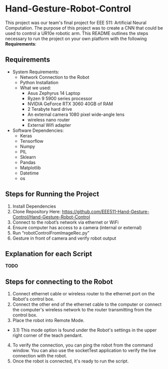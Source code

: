 # Hand-Gesture-Robot-Control

This project was our team's final project for EEE 511: Artificial Neural Computation. The purpose of this project was to create a CNN that could be used to control a UR10e robotic arm. This README outlines the steps necessary to run the project on your own platform with the following **Requirements**:

## Requirements
- System Requirements:
    - Network Connection to the Robot
    - Python Installation
    - What we used:
        - Asus Zephyrus 14 Laptop
        - Ryzen 9 5900 series processor
        - NVIDIA GeForce RTX 3060 40GB of RAM
        - 2 Terabyte hard drive
        - An external camera 1080 pixel wide-angle lens 
        - wireless nano router 
        - External Wifi adapter
- Software Dependencies:
    - Keras
    - Tensorflow
    - Numpy
    - PIL
    - Sklearn
    - Pandas
    - Matplotlib
    - Datetime
    - os

## Steps for Running the Project 
1. Install Dependencies
2. Clone Repository Here: https://github.com/EEE511-Hand-Gesture-Control/Hand-Gesture-Robot-Control
3. Connect to the robot’s network via ethernet or WiFi
4. Ensure computer has access to a camera (internal or external)
5. Run “robotControlFromImageRec.py”
6. Gesture in front of camera and verify robot output


## Explanation for each Script

**TODO**

## Steps for connecting to the Robot
1. Connect ethernet cable or wireless router to the ethernet port on the Robot's control box.
2. Connect the other end of the ethernet cable to the computer or connect the computer's wireless network to the router transmitting from the control box.
3. Place the robot into Remote Mode. 
- 3.1) This mode option is found under the Robot's settings in the upper right corner of the teach pendant.
4. To verify the connection, you can ping the robot from the command window. You can also use the socketTest application to verify the live connection with the robot. 
5. Once the robot is connected, it's ready to run the script.


